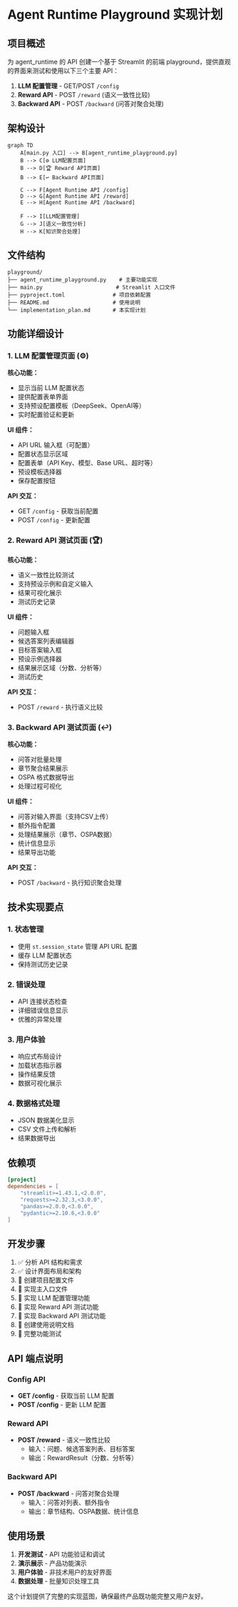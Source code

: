 # Agent Runtime Playground 实现计划

## 项目概述

为 agent_runtime 的 API 创建一个基于 Streamlit 的前端 playground，提供直观的界面来测试和使用以下三个主要 API：

1. **LLM 配置管理** - GET/POST `/config`
2. **Reward API** - POST `/reward` (语义一致性比较)
3. **Backward API** - POST `/backward` (问答对聚合处理)

## 架构设计

```mermaid
graph TD
    A[main.py 入口] --> B[agent_runtime_playground.py]
    B --> C[⚙️ LLM配置页面]
    B --> D[🏆 Reward API页面]
    B --> E[↩️ Backward API页面]
    
    C --> F[Agent Runtime API /config]
    D --> G[Agent Runtime API /reward]
    E --> H[Agent Runtime API /backward]
    
    F --> I[LLM配置管理]
    G --> J[语义一致性分析]
    H --> K[知识聚合处理]
```

## 文件结构

```
playground/
├── agent_runtime_playground.py    # 主要功能实现
├── main.py                       # Streamlit 入口文件
├── pyproject.toml               # 项目依赖配置
├── README.md                    # 使用说明
└── implementation_plan.md       # 本实现计划
```

## 功能详细设计

### 1. LLM 配置管理页面 (⚙️)

**核心功能：**
- 显示当前 LLM 配置状态
- 提供配置表单界面
- 支持预设配置模板（DeepSeek、OpenAI等）
- 实时配置验证和更新

**UI 组件：**
- API URL 输入框（可配置）
- 配置状态显示区域
- 配置表单（API Key、模型、Base URL、超时等）
- 预设模板选择器
- 保存配置按钮

**API 交互：**
- GET `/config` - 获取当前配置
- POST `/config` - 更新配置

### 2. Reward API 测试页面 (🏆)

**核心功能：**
- 语义一致性比较测试
- 支持预设示例和自定义输入
- 结果可视化展示
- 测试历史记录

**UI 组件：**
- 问题输入框
- 候选答案列表编辑器
- 目标答案输入框
- 预设示例选择器
- 结果展示区域（分数、分析等）
- 测试历史

**API 交互：**
- POST `/reward` - 执行语义比较

### 3. Backward API 测试页面 (↩️)

**核心功能：**
- 问答对批量处理
- 章节聚合结果展示
- OSPA 格式数据导出
- 处理过程可视化

**UI 组件：**
- 问答对输入界面（支持CSV上传）
- 额外指令配置
- 处理结果展示（章节、OSPA数据）
- 统计信息显示
- 结果导出功能

**API 交互：**
- POST `/backward` - 执行知识聚合处理

## 技术实现要点

### 1. 状态管理
- 使用 `st.session_state` 管理 API URL 配置
- 缓存 LLM 配置状态
- 保持测试历史记录

### 2. 错误处理
- API 连接状态检查
- 详细错误信息显示
- 优雅的异常处理

### 3. 用户体验
- 响应式布局设计
- 加载状态指示器
- 操作结果反馈
- 数据可视化展示

### 4. 数据格式处理
- JSON 数据美化显示
- CSV 文件上传和解析
- 结果数据导出

## 依赖项

```toml
[project]
dependencies = [
    "streamlit>=1.43.1,<2.0.0",
    "requests>=2.32.3,<3.0.0", 
    "pandas>=2.0.0,<3.0.0",
    "pydantic>=2.10.6,<3.0.0"
]
```

## 开发步骤

1. ✅ 分析 API 结构和需求
2. ✅ 设计界面布局和架构
3. 🔄 创建项目配置文件
4. 🔄 实现主入口文件
5. 🔄 实现 LLM 配置管理功能
6. 🔄 实现 Reward API 测试功能
7. 🔄 实现 Backward API 测试功能
8. 🔄 创建使用说明文档
9. 🔄 完整功能测试

## API 端点说明

### Config API
- **GET /config** - 获取当前 LLM 配置
- **POST /config** - 更新 LLM 配置

### Reward API
- **POST /reward** - 语义一致性比较
  - 输入：问题、候选答案列表、目标答案
  - 输出：RewardResult（分数、分析等）

### Backward API  
- **POST /backward** - 问答对聚合处理
  - 输入：问答对列表、额外指令
  - 输出：章节结构、OSPA数据、统计信息

## 使用场景

1. **开发测试** - API 功能验证和调试
2. **演示展示** - 产品功能演示
3. **用户体验** - 非技术用户的友好界面
4. **数据处理** - 批量知识处理工具

这个计划提供了完整的实现蓝图，确保最终产品既功能完整又用户友好。